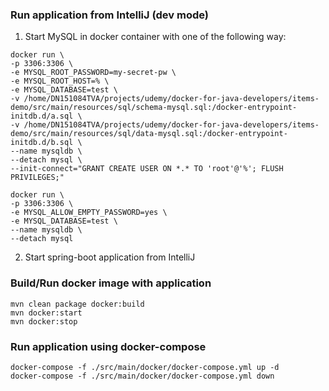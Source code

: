 ### Run application from IntelliJ (dev mode)

1. Start MySQL in docker container with one of the following way:
```
docker run \
-p 3306:3306 \
-e MYSQL_ROOT_PASSWORD=my-secret-pw \
-e MYSQL_ROOT_HOST=% \
-e MYSQL_DATABASE=test \
-v /home/DN151084TVA/projects/udemy/docker-for-java-developers/items-demo/src/main/resources/sql/schema-mysql.sql:/docker-entrypoint-initdb.d/a.sql \
-v /home/DN151084TVA/projects/udemy/docker-for-java-developers/items-demo/src/main/resources/sql/data-mysql.sql:/docker-entrypoint-initdb.d/b.sql \
--name mysqldb \
--detach mysql \
--init-connect="GRANT CREATE USER ON *.* TO 'root'@'%'; FLUSH PRIVILEGES;"
```
```
docker run \
-p 3306:3306 \
-e MYSQL_ALLOW_EMPTY_PASSWORD=yes \
-e MYSQL_DATABASE=test \
--name mysqldb \
--detach mysql
```
2. Start spring-boot application from IntelliJ

### Build/Run docker image with application
```
mvn clean package docker:build
mvn docker:start
mvn docker:stop
```

### Run application using docker-compose
```
docker-compose -f ./src/main/docker/docker-compose.yml up -d
docker-compose -f ./src/main/docker/docker-compose.yml down
```